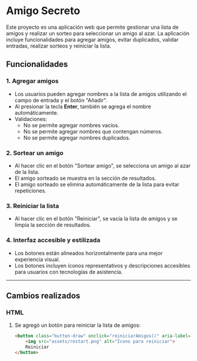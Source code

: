 # Amigo Secreto

Este proyecto es una aplicación web que permite gestionar una lista de amigos y realizar un sorteo para seleccionar un amigo al azar. La aplicación incluye funcionalidades para agregar amigos, evitar duplicados, validar entradas, realizar sorteos y reiniciar la lista.

## Funcionalidades

### 1. **Agregar amigos**
   - Los usuarios pueden agregar nombres a la lista de amigos utilizando el campo de entrada y el botón "Añadir".
   - Al presionar la tecla **Enter**, también se agrega el nombre automáticamente.
   - Validaciones:
     - No se permite agregar nombres vacíos.
     - No se permite agregar nombres que contengan números.
     - No se permite agregar nombres duplicados.

### 2. **Sortear un amigo**
   - Al hacer clic en el botón "Sortear amigo", se selecciona un amigo al azar de la lista.
   - El amigo sorteado se muestra en la sección de resultados.
   - El amigo sorteado se elimina automáticamente de la lista para evitar repeticiones.

### 3. **Reiniciar la lista**
   - Al hacer clic en el botón "Reiniciar", se vacía la lista de amigos y se limpia la sección de resultados.

### 4. **Interfaz accesible y estilizada**
   - Los botones están alineados horizontalmente para una mejor experiencia visual.
   - Los botones incluyen íconos representativos y descripciones accesibles para usuarios con tecnologías de asistencia.

---

## Cambios realizados

### **HTML**
1. Se agregó un botón para reiniciar la lista de amigos:
   ```html
   <button class="button-draw" onclick="reiniciarAmigos()" aria-label="Reiniciar lista de amigos">
       <img src="assets/restart.png" alt="Ícono para reiniciar">
       Reiniciar
   </button>
